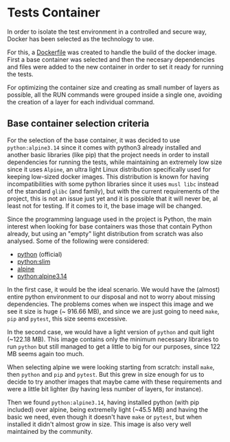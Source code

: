 # Tests Container

In order to isolate the test environment in a controlled and secure way, Docker has been selected as the technology to use.

For this, a [Dockerfile](../Dockerfile) was created to handle the build of the docker image. First a base container was selected and then the necesary dependencies and files were added to the new container in order to set it ready for running the tests.

For optimizing the container size and creating as small number of layers as possible, all the RUN commands were grouped inside a single one, avoiding the creation of a layer for each individual command.

## Base container selection criteria

For the selection of the base container, it was decided to use `python:alpine3.14` since it comes with python3 already installed and another basic libraries (like pip) that the project needs in order to install dependencies for running the tests, while maintaining an extremely low size since it uses `Alpine`, an ultra light Linux distribution specifically used for keeping low-sized docker images. This distribution is known for having incompatibilities with some python libraries since it uses `musl libc` instead of the standard `glibc` (and family), but with the current requirements of the project, this is not an issue just yet and it is possible that it will never be, al least not for testing. If it comes to it, the base image will be changed.

Since the programming language used in the project is Python, the main interest when looking for base containers was those that contain Python already, but using an "empty" light distribution from scratch was also analysed. Some of the following were considered:

- [python](https://hub.docker.com/layers/python/library/python/latest/images/sha256-33b969f0ae7eac496dccf1ae37b8f7d985dc2e6c35fe4b4f0263d4f8e7a3006c?context=explore) (official)
- [python:slim](https://hub.docker.com/layers/python/library/python/3.9-slim/images/sha256-dd5e1bc573f74cecbfda2fe05c7dac563927883250962858371aeaa6bfff7132?context=explore)
- [alpine](https://hub.docker.com/layers/alpine/library/alpine/latest/images/sha256-8595fe2e98735305ca7cbc68399d428d8bf1857daf13511db56a43e079ef960b?context=explore)
- [python:alpine3.14](https://hub.docker.com/layers/python/library/python/alpine3.14/images/sha256-d7d1220049363cfd777af4e0a311dead8376c533515915b24a88b6f43de17cc4?context=explore)

In the first case, it would be the ideal scenario. We would have the (almost) entire python environment to our disposal and not to worry about missing dependencies. The problems comes when we inspect this image and we see it size is huge (~ 916.66 MB), and since we are just going to need `make`, `pip` and `pytest`, this size seems excessive.

In the second case, we would have a light version of `python` and quit light (~122.18 MB). This image contains only the minimum necessary libraries to run `python` but still managed to get a little to big for our purposes, since 122 MB seems again too much.

When selecting alpine we were looking starting from scratch: install `make`, then `python` and `pip` and `pytest`. But this grew in size enough for us to decide to try another images that maybe came with these requirements and were a little bit lighter (by having less number of layers, for instance).

Then we found `python:alpine3.14`, having installed python (with pip included) over alpine, being extremelly light (~45.5 MB) and having the basic we need, even though it doesn't have `make` or `pytest`, but when installed it didn't almost grow in size. This image is also very well maintained by the community.
